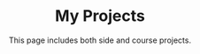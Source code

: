 ---
Type : "tags"
layout : "collections"
title: "My Projects"
subtitle : "This page includes both side and course projects."
---